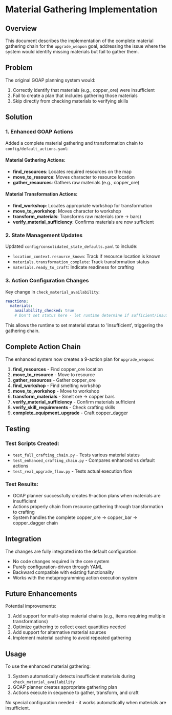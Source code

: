 # Material Gathering Implementation

## Overview

This document describes the implementation of the complete material gathering chain for the `upgrade_weapon` goal, addressing the issue where the system would identify missing materials but fail to gather them.

## Problem

The original GOAP planning system would:
1. Correctly identify that materials (e.g., copper_ore) were insufficient
2. Fail to create a plan that includes gathering those materials
3. Skip directly from checking materials to verifying skills

## Solution

### 1. Enhanced GOAP Actions

Added a complete material gathering and transformation chain to `config/default_actions.yaml`:

#### Material Gathering Actions:
- **find_resources**: Locates required resources on the map
- **move_to_resource**: Moves character to resource location
- **gather_resources**: Gathers raw materials (e.g., copper_ore)

#### Material Transformation Actions:
- **find_workshop**: Locates appropriate workshop for transformation
- **move_to_workshop**: Moves character to workshop
- **transform_materials**: Transforms raw materials (ore → bars)
- **verify_material_sufficiency**: Confirms materials are now sufficient

### 2. State Management Updates

Updated `config/consolidated_state_defaults.yaml` to include:
- `location_context.resource_known`: Track if resource location is known
- `materials.transformation_complete`: Track transformation status
- `materials.ready_to_craft`: Indicate readiness for crafting

### 3. Action Configuration Changes

Key change in `check_material_availability`:
```yaml
reactions:
  materials:
    availability_checked: true
    # Don't set status here - let runtime determine if sufficient/insufficient
```

This allows the runtime to set material status to 'insufficient', triggering the gathering chain.

## Complete Action Chain

The enhanced system now creates a 9-action plan for `upgrade_weapon`:

1. **find_resources** - Find copper_ore location
2. **move_to_resource** - Move to resource
3. **gather_resources** - Gather copper_ore
4. **find_workshop** - Find smelting workshop
5. **move_to_workshop** - Move to workshop
6. **transform_materials** - Smelt ore → copper bars
7. **verify_material_sufficiency** - Confirm materials sufficient
8. **verify_skill_requirements** - Check crafting skills
9. **complete_equipment_upgrade** - Craft copper_dagger

## Testing

### Test Scripts Created:
- `test_full_crafting_chain.py` - Tests various material states
- `test_enhanced_crafting_chain.py` - Compares enhanced vs default actions
- `test_real_upgrade_flow.py` - Tests actual execution flow

### Test Results:
- GOAP planner successfully creates 9-action plans when materials are insufficient
- Actions properly chain from resource gathering through transformation to crafting
- System handles the complete copper_ore → copper_bar → copper_dagger chain

## Integration

The changes are fully integrated into the default configuration:
- No code changes required in the core system
- Purely configuration-driven through YAML
- Backward compatible with existing functionality
- Works with the metaprogramming action execution system

## Future Enhancements

Potential improvements:
1. Add support for multi-step material chains (e.g., items requiring multiple transformations)
2. Optimize gathering to collect exact quantities needed
3. Add support for alternative material sources
4. Implement material caching to avoid repeated gathering

## Usage

To use the enhanced material gathering:
1. System automatically detects insufficient materials during `check_material_availability`
2. GOAP planner creates appropriate gathering plan
3. Actions execute in sequence to gather, transform, and craft

No special configuration needed - it works automatically when materials are insufficient.